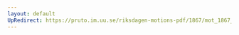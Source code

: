 ```yaml
---
layout: default
UpRedirect: https://pruto.im.uu.se/riksdagen-motions-pdf/1867/mot_1867__ak__128/mot_1867__ak__128-002.pdf
---
```

